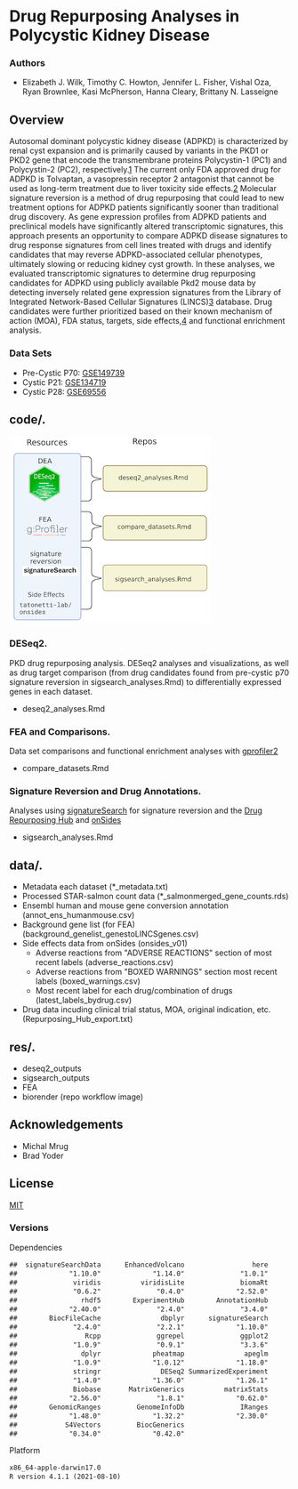 # Drug Repurposing Analyses in Polycystic Kidney Disease
### Authors
- Elizabeth J. Wilk, Timothy C. Howton, Jennifer L. Fisher, Vishal Oza, Ryan Brownlee, Kasi McPherson, Hanna Cleary, Brittany N. Lasseigne

## Overview

Autosomal dominant polycystic kidney disease (ADPKD) is characterized by renal cyst expansion and is primarily caused by variants in the PKD1 or PKD2 gene that encode the transmembrane proteins Polycystin-1 (PC1) and Polycystin-2 (PC2), respectively.[1](https://pubmed.ncbi.nlm.nih.gov/29326913/) The current only FDA approved drug for ADPKD is Tolvaptan, a vasopressin receptor 2 antagonist that cannot be used as long-term treatment due to liver toxicity side effects.[2](https://www.ncbi.nlm.nih.gov/pmc/articles/PMC6873754/) Molecular signature reversion is a method of drug repurposing that could lead to new treatment options for ADPKD patients significantly sooner than traditional drug discovery. As gene expression profiles from ADPKD patients and preclinical models have significantly altered transcriptomic signatures, this approach presents an opportunity to compare ADPKD disease signatures to drug response signatures from cell lines treated with drugs and identify candidates that may reverse ADPKD-associated cellular phenotypes, ultimately slowing or reducing kidney cyst growth. In these analyses, we evaluated transcriptomic signatures to determine drug repurposing candidates for ADPKD using publicly available Pkd2 mouse data by detecting inversely related gene expression signatures from the Library of Integrated Network-Based Cellular Signatures (LINCS)[3](https://pubmed.ncbi.nlm.nih.gov/29195078/) database. Drug candidates were further prioritized based on their known mechanism of action (MOA), FDA status, targets, side effects,[4](https://github.com/tatonetti-lab/onsides) and functional enrichment analysis. 
  
 ### Data Sets
- Pre-Cystic P70: [GSE149739](https://www.ncbi.nlm.nih.gov/geo/query/acc.cgi?acc=GSE149739)
- Cystic P21: [GSE134719](https://www.ncbi.nlm.nih.gov/geo/query/acc.cgi?acc=GSE134719)
- Cystic P28: [GSE69556](https://www.ncbi.nlm.nih.gov/geo/query/acc.cgi?acc=GSE69556) 

 
## code/. 
![alt text](res/biorender/repo_workflow.png)
 
### DESeq2. 
PKD drug repurposing analysis. DESeq2 analyses and visualizations, as well as drug target comparison (from drug candidates found from pre-cystic p70 signature reversion in sigsearch_analyses.Rmd) to differentially expressed genes in each dataset. 
- deseq2_analyses.Rmd

### FEA and Comparisons. 
Data set comparisons and functional enrichment analyses with [gprofiler2](https://academic.oup.com/nar/article/47/W1/W191/5486750)
- compare_datasets.Rmd

### Signature Reversion and Drug Annotations. 
Analyses using [signatureSearch](https://github.com/girke-lab/signatureSearch) for signature reversion and the [Drug Repurposing Hub](https://www.nature.com/articles/nm.4306) and [onSides](https://github.com/tatonetti-lab/onsides) 
- sigsearch_analyses.Rmd 

## data/. 
- Metadata each dataset (*_metadata.txt)
- Processed STAR-salmon count data (*_salmonmerged_gene_counts.rds)
- Ensembl human and mouse gene conversion annotation (annot_ens_humanmouse.csv)
- Background gene list (for FEA) (background_genelist_genestoLINCSgenes.csv)
- Side effects data from onSides (onsides_v01)
  - Adverse reactions from "ADVERSE REACTIONS" section of most recent labels (adverse_reactions.csv)
  - Adverse reactions from "BOXED WARNINGS" section most recent labels (boxed_warnings.csv)
  - Most recent label for each drug/combination of drugs (latest_labels_bydrug.csv)
- Drug data incuding clinical trial status, MOA, original indication, etc. (Repurposing_Hub_export.txt)


## res/. 
- deseq2_outputs
- sigsearch_outputs
- FEA
- biorender (repo workflow image)

## Acknowledgements

 - Michal Mrug
 - Brad Yoder

## License

[MIT](https://choosealicense.com/licenses/mit/)

### Versions  

Dependencies
```
##  signatureSearchData      EnhancedVolcano                 here 
##             "1.10.0"             "1.14.0"              "1.0.1" 
##              viridis          viridisLite              biomaRt 
##              "0.6.2"              "0.4.0"             "2.52.0" 
##                rhdf5        ExperimentHub        AnnotationHub 
##             "2.40.0"              "2.4.0"              "3.4.0" 
##        BiocFileCache               dbplyr      signatureSearch 
##              "2.4.0"              "2.2.1"             "1.10.0" 
##                 Rcpp              ggrepel              ggplot2 
##              "1.0.9"              "0.9.1"              "3.3.6" 
##                dplyr             pheatmap               apeglm 
##              "1.0.9"             "1.0.12"             "1.18.0" 
##              stringr               DESeq2 SummarizedExperiment 
##              "1.4.0"             "1.36.0"             "1.26.1" 
##              Biobase       MatrixGenerics          matrixStats 
##             "2.56.0"              "1.8.1"             "0.62.0" 
##        GenomicRanges         GenomeInfoDb              IRanges 
##             "1.48.0"             "1.32.2"             "2.30.0" 
##            S4Vectors         BiocGenerics 
##             "0.34.0"             "0.42.0"

```

Platform
```
x86_64-apple-darwin17.0 
R version 4.1.1 (2021-08-10)
```
